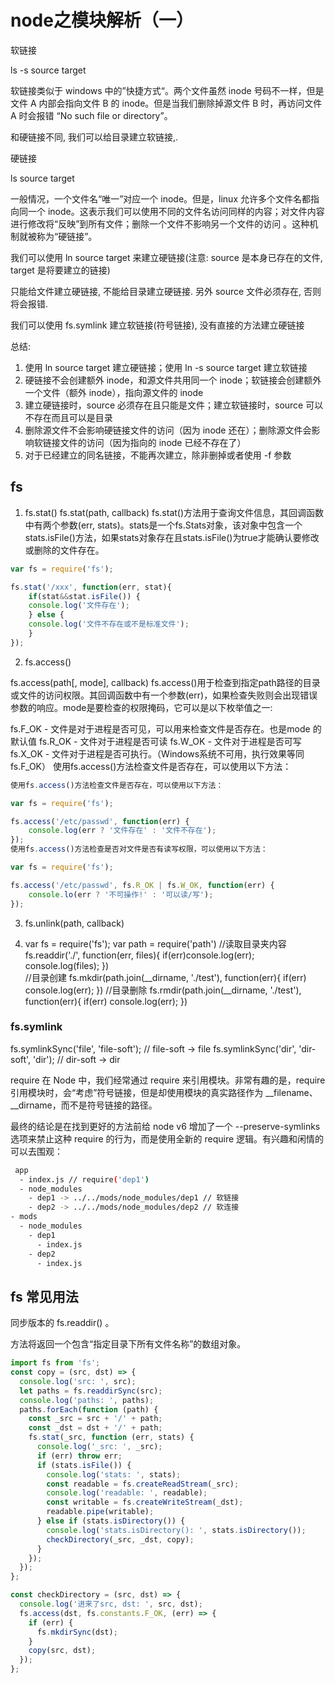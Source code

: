 # node之模块解析（一）

软链接

ls -s source target

软链接类似于 windows 中的”快捷方式“。两个文件虽然 inode 号码不一样，但是文件 A 内部会指向文件 B 的 inode。但是当我们删除掉源文件 B 时，再访问文件 A 时会报错 “No such file or directory”。

和硬链接不同, 我们可以给目录建立软链接,.

硬链接

ls source target

一般情况，一个文件名“唯一”对应一个 inode。但是，linux 允许多个文件名都指向同一个 inode。这表示我们可以使用不同的文件名访问同样的内容；对文件内容进行修改将“反映”到所有文件；删除一个文件不影响另一个文件的访问 。这种机制就被称为“硬链接”。

我们可以使用 ln source target 来建立硬链接(注意: source 是本身已存在的文件, target 是将要建立的链接)

只能给文件建立硬链接, 不能给目录建立硬链接. 另外 source 文件必须存在, 否则将会报错.

我们可以使用 fs.symlink 建立软链接(符号链接), 没有直接的方法建立硬链接

总结:
1. 使用 ln source target 建立硬链接；使用 ln -s source target 建立软链接
2. 硬链接不会创建额外 inode，和源文件共用同一个 inode；软链接会创建额外一个文件（额外 inode），指向源文件的 inode
3. 建立硬链接时，source 必须存在且只能是文件；建立软链接时，source 可以不存在而且可以是目录
4. 删除源文件不会影响硬链接文件的访问（因为 inode 还在）；删除源文件会影响软链接文件的访问（因为指向的 inode 已经不存在了）
5. 对于已经建立的同名链接，不能再次建立，除非删掉或者使用 -f 参数

## fs

1. fs.stat()
fs.stat(path, callback)
fs.stat()方法用于查询文件信息，其回调函数中有两个参数(err, stats)。stats是一个fs.Stats对象，该对象中包含一个stats.isFile()方法，如果stats对象存在且stats.isFile()为true才能确认要修改或删除的文件存在。

```js
var fs = require('fs');

fs.stat('/xxx', function(err, stat){
    if(stat&&stat.isFile()) {
	console.log('文件存在');
    } else {
	console.log('文件不存在或不是标准文件');
    }
});

```

2. fs.access()

fs.access(path[, mode], callback)
fs.access()用于检查到指定path路径的目录或文件的访问权限。其回调函数中有一个参数(err)，如果检查失败则会出现错误参数的响应。mode是要检查的权限掩码，它可以是以下枚举值之一:

fs.F_OK - 文件是对于进程是否可见，可以用来检查文件是否存在。也是mode 的默认值
fs.R_OK - 文件对于进程是否可读
fs.W_OK - 文件对于进程是否可写
fs.X_OK - 文件对于进程是否可执行。（Windows系统不可用，执行效果等同fs.F_OK）
使用fs.access()方法检查文件是否存在，可以使用以下方法：


```js
使用fs.access()方法检查文件是否存在，可以使用以下方法：

var fs = require('fs');

fs.access('/etc/passwd', function(err) {
    console.log(err ? '文件存在' : '文件不存在');
});
使用fs.access()方法检查是否对文件是否有读写权限，可以使用以下方法：

var fs = require('fs');

fs.access('/etc/passwd', fs.R_OK | fs.W_OK, function(err) {
    console.lo(err ? '不可操作!' : '可以读/写');
});

```


3. fs.unlink(path, callback)


4. var fs = require('fs');
var path = require('path')
//读取目录夹内容
fs.readdir('./', function(err, files){
    if(err)console.log(err);
    console.log(files);
})	
//目录创建
fs.mkdir(path.join(__dirname, './test'), function(err){
    if(err) console.log(err);
})
//目录删除
fs.rmdir(path.join(__dirname, './test'), function(err){
    if(err) console.log(err);
})

### fs.symlink

fs.symlinkSync('file', 'file-soft'); // file-soft -> file
fs.symlinkSync('dir', 'dir-soft', 'dir'); // dir-soft -> dir


require
在 Node 中，我们经常通过 require 来引用模块。非常有趣的是，require 引用模块时，会“考虑”符号链接，但是却使用模块的真实路径作为 __filename、__dirname，而不是符号链接的路径。

最终的结论是在找到更好的方法前给 node v6 增加了一个 --preserve-symlinks 选项来禁止这种 require 的行为，而是使用全新的 require 逻辑。有兴趣和闲情的可以去围观：

```sh
 app
  - index.js // require('dep1')
  - node_modules
    - dep1 -> ../../mods/node_modules/dep1 // 软链接
    - dep2 -> ../../mods/node_modules/dep2 // 软连接
- mods
  - node_modules
    - dep1
      - index.js
    - dep2
      - index.js
```

## fs 常见用法

同步版本的 fs.readdir() 。

方法将返回一个包含“指定目录下所有文件名称”的数组对象。


```js
import fs from 'fs';
const copy = (src, dst) => {
  console.log('src: ', src);
  let paths = fs.readdirSync(src);
  console.log('paths: ', paths);
  paths.forEach(function (path) {
    const _src = src + '/' + path;
    const _dst = dst + '/' + path;
    fs.stat(_src, function (err, stats) {
      console.log('_src: ', _src);
      if (err) throw err;
      if (stats.isFile()) {
        console.log('stats: ', stats);
        const readable = fs.createReadStream(_src);
        console.log('readable: ', readable);
        const writable = fs.createWriteStream(_dst);
        readable.pipe(writable);
      } else if (stats.isDirectory()) {
        console.log('stats.isDirectory(): ', stats.isDirectory());
        checkDirectory(_src, _dst, copy);
      }
    });
  });
};

const checkDirectory = (src, dst) => {
  console.log('进来了src, dst: ', src, dst);
  fs.access(dst, fs.constants.F_OK, (err) => {
    if (err) {
      fs.mkdirSync(dst);
    }
    copy(src, dst);
  });
};
```
